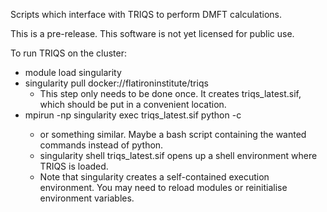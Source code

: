 Scripts which interface with TRIQS to perform DMFT calculations.

This is a pre-release. This software is not yet licensed for public use.

To run TRIQS on the cluster:
 - module load singularity
 - singularity pull docker://flatironinstitute/triqs
   - This step only needs to be done once. It creates triqs_latest.sif, which should be put in a convenient location.
 - mpirun -np <number of processes> singularity exec triqs_latest.sif python -c <commands>
   - or something similar. Maybe a bash script containing the wanted commands instead of python.
   - singularity shell triqs_latest.sif opens up a shell environment where TRIQS is loaded.
   - Note that singularity creates a self-contained execution environment. You may need to reload modules or reinitialise environment variables.
